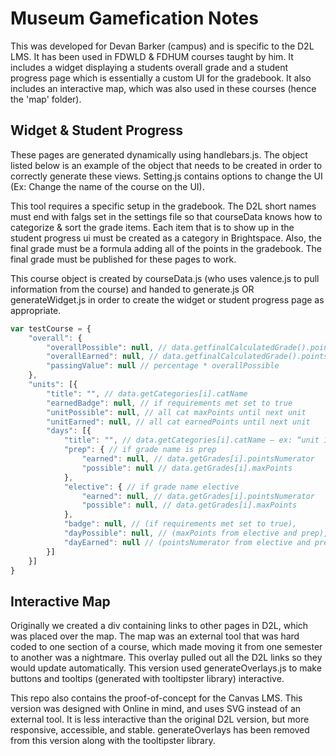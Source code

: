 # Museum Gamefication Notes #

This was developed for Devan Barker (campus) and is specific to the D2L LMS. It has been used in FDWLD & FDHUM courses taught by him. It includes a widget displaying a students overall grade and a student progress page which is essentially a custom UI for the gradebook. It also includes an interactive map, which was also used in these courses (hence the 'map' folder).

## Widget & Student Progress ##

These pages are generated dynamically using handlebars.js. The object listed below is an example of  the object that needs to be created in order to correctly generate these views. Setting.js contains options to change the UI (Ex: Change the name of the course on the UI).

This tool requires a specific setup in the gradebook. The D2L short names must end with falgs set in the settings file so that courseData knows how to categorize & sort the grade items. Each item that is to show up in the student progress ui must be created as a category in Brightspace. Also, the final grade must be a formula adding all of the points in the gradebook. The final grade must be published for these pages to work.

This course object is created by courseData.js (who uses valence.js to pull information from the course) and handed to generate.js OR generateWidget.js in order to create the widget or student progress page as appropriate.

``` js
var testCourse = {
    "overall": {
        "overallPossible": null, // data.getfinalCalculatedGrade().pointsDenominator
        "overallEarned": null, // data.getfinalCalculatedGrade().pointsNumerator
        "passingValue": null // percentage * overallPossible
    },
    "units": [{
        "title": "", // data.getCategories[i].catName
        "earnedBadge": null, // if requirements met set to true
        "unitPossible": null, // all cat maxPoints until next unit
        "unitEarned": null, // all cat earnedPoints until next unit
        "days": [{
            "title": "", // data.getCategories[i].catName – ex: “unit 1 day1”
            "prep": { // if grade name is prep
                "earned": null, // data.getGrades[i].pointsNumerator
                "possible": null // data.getGrades[i].maxPoints
            },
            "elective": { // if grade name elective
                "earned": null, // data.getGrades[i].pointsNumerator
                "possible": null, // data.getGrades[i].maxPoints
            },
            "badge": null, // (if requirements met set to true),
            "dayPossible": null, // (maxPoints from elective and prep),
            "dayEarned": null // (pointsNumerator from elective and prep)
        }]
    }]
}
```

## Interactive Map ##

Originally we created a div containing links to other pages in D2L, which was placed over the map. The map was an external tool that was hard coded to one section of a course, which made moving it from one semester to another was a nightmare. This overlay pulled out all the D2L links so they would update automatically. This version used generateOverlays.js to make buttons and tooltips (generated with tooltipster library) interactive.

This repo also contains the proof-of-concept for the Canvas LMS. This version was designed with Online in mind, and uses SVG instead of an external tool. It is less interactive than the original D2L version, but more responsive, accessible, and stable. generateOverlays has been removed from this version along with the tooltipster library.